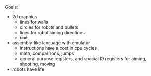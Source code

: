 Goals:
- 2d graphics
	- lines for walls
	- circles for robots and bullets
	- lines for robot aiming directions
	- text
- assembly-like language with emulator
	- instructions have a cost in cpu cycles
	- math, comparisons, jumps
	- general purpose registers, and special IO registers for aiming, shooting, moving
- robots have life
